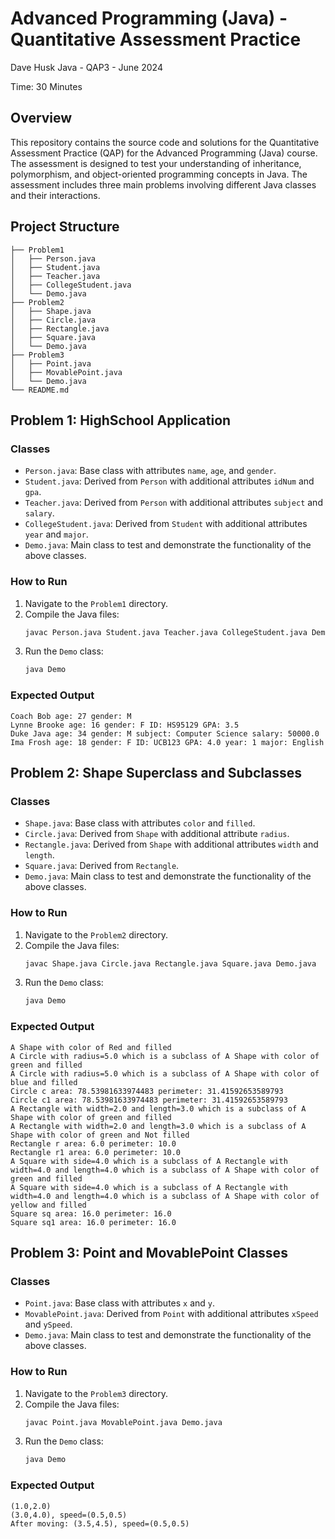 # Advanced Programming (Java) - Quantitative Assessment Practice

Dave Husk
Java - QAP3 - June 2024

Time: 30 Minutes

## Overview

This repository contains the source code and solutions for the Quantitative Assessment Practice (QAP) for the Advanced Programming (Java) course. The assessment is designed to test your understanding of inheritance, polymorphism, and object-oriented programming concepts in Java. The assessment includes three main problems involving different Java classes and their interactions.

## Project Structure

```
├── Problem1
│   ├── Person.java
│   ├── Student.java
│   ├── Teacher.java
│   ├── CollegeStudent.java
│   └── Demo.java
├── Problem2
│   ├── Shape.java
│   ├── Circle.java
│   ├── Rectangle.java
│   ├── Square.java
│   └── Demo.java
├── Problem3
│   ├── Point.java
│   ├── MovablePoint.java
│   └── Demo.java
└── README.md
```

## Problem 1: HighSchool Application

### Classes
- `Person.java`: Base class with attributes `name`, `age`, and `gender`.
- `Student.java`: Derived from `Person` with additional attributes `idNum` and `gpa`.
- `Teacher.java`: Derived from `Person` with additional attributes `subject` and `salary`.
- `CollegeStudent.java`: Derived from `Student` with additional attributes `year` and `major`.
- `Demo.java`: Main class to test and demonstrate the functionality of the above classes.

### How to Run
1. Navigate to the `Problem1` directory.
2. Compile the Java files:
   ```sh
   javac Person.java Student.java Teacher.java CollegeStudent.java Demo.java
   ```
3. Run the `Demo` class:
   ```sh
   java Demo
   ```

### Expected Output
```
Coach Bob age: 27 gender: M
Lynne Brooke age: 16 gender: F ID: HS95129 GPA: 3.5
Duke Java age: 34 gender: M subject: Computer Science salary: 50000.0
Ima Frosh age: 18 gender: F ID: UCB123 GPA: 4.0 year: 1 major: English
```

## Problem 2: Shape Superclass and Subclasses

### Classes
- `Shape.java`: Base class with attributes `color` and `filled`.
- `Circle.java`: Derived from `Shape` with additional attribute `radius`.
- `Rectangle.java`: Derived from `Shape` with additional attributes `width` and `length`.
- `Square.java`: Derived from `Rectangle`.
- `Demo.java`: Main class to test and demonstrate the functionality of the above classes.

### How to Run
1. Navigate to the `Problem2` directory.
2. Compile the Java files:
   ```sh
   javac Shape.java Circle.java Rectangle.java Square.java Demo.java
   ```
3. Run the `Demo` class:
   ```sh
   java Demo
   ```

### Expected Output
```
A Shape with color of Red and filled
A Circle with radius=5.0 which is a subclass of A Shape with color of green and filled
A Circle with radius=5.0 which is a subclass of A Shape with color of blue and filled
Circle c area: 78.53981633974483 perimeter: 31.41592653589793
Circle c1 area: 78.53981633974483 perimeter: 31.41592653589793
A Rectangle with width=2.0 and length=3.0 which is a subclass of A Shape with color of green and filled
A Rectangle with width=2.0 and length=3.0 which is a subclass of A Shape with color of green and Not filled
Rectangle r area: 6.0 perimeter: 10.0
Rectangle r1 area: 6.0 perimeter: 10.0
A Square with side=4.0 which is a subclass of A Rectangle with width=4.0 and length=4.0 which is a subclass of A Shape with color of green and filled
A Square with side=4.0 which is a subclass of A Rectangle with width=4.0 and length=4.0 which is a subclass of A Shape with color of yellow and filled
Square sq area: 16.0 perimeter: 16.0
Square sq1 area: 16.0 perimeter: 16.0
```

## Problem 3: Point and MovablePoint Classes

### Classes
- `Point.java`: Base class with attributes `x` and `y`.
- `MovablePoint.java`: Derived from `Point` with additional attributes `xSpeed` and `ySpeed`.
- `Demo.java`: Main class to test and demonstrate the functionality of the above classes.

### How to Run
1. Navigate to the `Problem3` directory.
2. Compile the Java files:
   ```sh
   javac Point.java MovablePoint.java Demo.java
   ```
3. Run the `Demo` class:
   ```sh
   java Demo
   ```

### Expected Output
```
(1.0,2.0)
(3.0,4.0), speed=(0.5,0.5)
After moving: (3.5,4.5), speed=(0.5,0.5)
```
